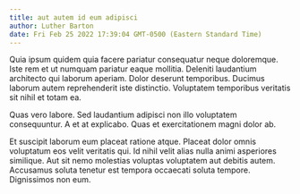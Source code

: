 ```yaml
---
title: aut autem id eum adipisci
author: Luther Barton
date: Fri Feb 25 2022 17:39:04 GMT-0500 (Eastern Standard Time)
---
```

Quia ipsum quidem quia facere pariatur consequatur neque doloremque. Iste rem et ut numquam pariatur eaque mollitia. Deleniti laudantium architecto qui laborum aperiam. Dolor deserunt temporibus. Ducimus laborum autem reprehenderit iste distinctio. Voluptatem temporibus veritatis sit nihil et totam ea.

 Quas vero labore. Sed laudantium adipisci non illo voluptatem consequuntur. A et at explicabo. Quas et exercitationem magni dolor ab.

 Et suscipit laborum eum placeat ratione atque. Placeat dolor omnis voluptatum eos velit veritatis qui. Id nihil velit alias nulla animi asperiores similique. Aut sit nemo molestias voluptas voluptatem aut debitis autem. Accusamus soluta tenetur est tempora occaecati soluta tempore. Dignissimos non eum.